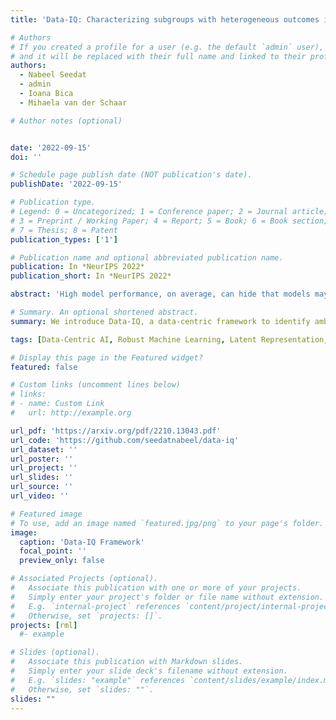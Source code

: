 ```yaml
---
title: 'Data-IQ: Characterizing subgroups with heterogeneous outcomes in tabular data'

# Authors
# If you created a profile for a user (e.g. the default `admin` user), write the username (folder name) here
# and it will be replaced with their full name and linked to their profile.
authors:
  - Nabeel Seedat
  - admin
  - Ioana Bica
  - Mihaela van der Schaar

# Author notes (optional)


date: '2022-09-15'
doi: ''

# Schedule page publish date (NOT publication's date).
publishDate: '2022-09-15'

# Publication type.
# Legend: 0 = Uncategorized; 1 = Conference paper; 2 = Journal article;
# 3 = Preprint / Working Paper; 4 = Report; 5 = Book; 6 = Book section;
# 7 = Thesis; 8 = Patent
publication_types: ['1']

# Publication name and optional abbreviated publication name.
publication: In *NeurIPS 2022*
publication_short: In *NeurIPS 2022*

abstract: 'High model performance, on average, can hide that models may systematically underperform on subgroups of the data. We consider the tabular setting, which surfaces the unique issue of outcome heterogeneity - this is prevalent in areas such as healthcare, where patients with similar features can have different outcomes, thus making reliable predictions challenging. To tackle this, we propose Data-IQ, a framework to systematically stratify examples into subgroups with respect to their outcomes. We do this by analyzing the behavior of individual examples during training, based on their predictive confidence and, importantly, the aleatoric (data) uncertainty. Capturing the aleatoric uncertainty permits a principled characterization and then subsequent stratification of data examples into three distinct subgroups (Easy, Ambiguous, Hard). We experimentally demonstrate the benefits of Data-IQ on four real-world medical datasets. We show that Data-IQ characterization of examples is most robust to variation across similarly performant (yet different models), compared to baselines. Since Data-IQ can be used with any ML model (including neural networks, gradient boosting etc.), this property ensures consistency of data characterization, while allowing flexible model selection. Taking this a step further, we demonstrate that the subgroups enable us to construct new approaches to both feature acquisition and dataset selection. Furthermore, we highlight how the subgroups can inform reliable model usage, noting the significant impact of the Ambiguous subgroup on model generalization.'

# Summary. An optional shortened abstract.
summary: We introduce Data-IQ, a data-centric framework to identify ambiguous examples.

tags: [Data-Centric AI, Robust Machine Learning, Latent Representation, Aleatoric Uncertainty, Uncertainty, Ta6bular Data]

# Display this page in the Featured widget?
featured: false

# Custom links (uncomment lines below)
# links:
# - name: Custom Link
#   url: http://example.org

url_pdf: 'https://arxiv.org/pdf/2210.13043.pdf'
url_code: 'https://github.com/seedatnabeel/data-iq'
url_dataset: ''
url_poster: ''
url_project: ''
url_slides: ''
url_source: ''
url_video: ''

# Featured image
# To use, add an image named `featured.jpg/png` to your page's folder.
image:
  caption: 'Data-IQ Framework'
  focal_point: ''
  preview_only: false

# Associated Projects (optional).
#   Associate this publication with one or more of your projects.
#   Simply enter your project's folder or file name without extension.
#   E.g. `internal-project` references `content/project/internal-project/index.md`.
#   Otherwise, set `projects: []`.
projects: [rml]
  #- example

# Slides (optional).
#   Associate this publication with Markdown slides.
#   Simply enter your slide deck's filename without extension.
#   E.g. `slides: "example"` references `content/slides/example/index.md`.
#   Otherwise, set `slides: ""`.
slides: ""
---
```

